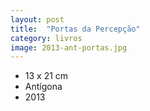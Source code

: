 ```yaml
---
layout: post
title:  "Portas da Percepção"
category: livros
image: 2013-ant-portas.jpg
---
```


- 13 x 21 cm
- Antígona
- 2013

